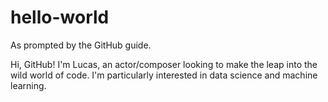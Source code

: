 # hello-world
As prompted by the GitHub guide.

Hi, GitHub! I'm Lucas, an actor/composer looking to make the leap into the wild world of code.
I'm particularly interested in data science and machine learning.
